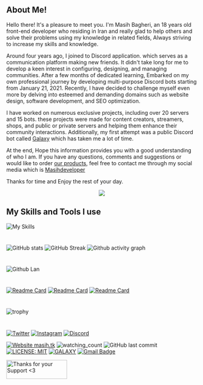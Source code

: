 ## About Me!
Hello there! It's a pleasure to meet you. I'm Masih Bagheri, an 18 years old front-end developer who residing in Iran and really glad to help others and solve their problems using my knowledge in related fields, Always striving to increase my skills and knowledge.

Around four years ago, I joined to Discord application. which serves as a communication platform making new friends. It didn't take long for me to develop a keen interest in configuring, designing, and managing communities. After a few months of dedicated learning, Embarked on my own professional journey by developing multi-purpose Discord bots starting from January 21, 2021. Recently, I have decided to challenge myself even more by delving into esteemed and demanding domains such as website design, software development, and SEO optimization.

I have worked on numerous exclusive projects, including over 20 servers and 15 bots. these projects were made for content creators, streamers, shops, and public or private servers and helping them enhance their community interactions. Additionally, my first attempt was a public Discord bot called [Galaxy](https://discord.gg/AU7654nKDC) which has taken me a lot of time.

At the end, Hope this information provides you with a good understanding of who I am. If you have any questions, comments and suggestions or would like to order [our products](https://masihdev.ir/services), feel free to contact me through my social media which is [Masihdeveloper ](https://zil.ink/masihdev)

Thanks for time and Enjoy the rest of your day.

<p align="center"> <img src="https://readme-typing-svg.demolab.com/?lines=Front-End%20Programmer%20;Discord%20Bot%20Developer;Experienced%20UI%2FUX%20Designer;2%2B%20years%20of%20coding%20experience;Always%20learning%20new%20things&font=Fira%20Code&center=true&width=550&height=55&color=329ced&vCenter=true&pause=1000&size=30" /></a> </p>


## My Skills and Tools I use
![My Skills](https://skillicons.dev/icons?i=js,ts,html,css,nodejs,jquery,bootstrap,php,vscode,mongodb,postgres,cloudflare,discord,github,git)

#

![GitHub stats](https://github-readme-stats.vercel.app/api?username=Masihdev1&count_private=true&show_icons=true&title_color=57cdf1&text_color=ffffff&icon_color=57cdf1&border_color=0d1117&bg_color=0d1117)
![GitHub Streak](https://streak-stats.demolab.com/?user=masihdev1&background=0d1117&border=0d1117&stroke=57cdf1&ring=57cdf1&fire=57cdf1&currStreakNum=57cdf1&sideNums=57cdf1&currStreakLabel=57cdf1&sideLabels=57cdf1&dates=ffffff)
![Github activity graph](https://github-readme-activity-graph.cyclic.app/graph?username=Masihdev1&theme=react-dark&hide_border=true&area=true)
#
![Github Lan](https://github-readme-stats.vercel.app/api/top-langs?username=masihdev1&count_private=true&show_icons=true&title_color=57cdf1&text_color=ffffff&icon_color=57cdf1&border_color=0d1117&bg_color=0d1117)
#
[![Readme Card](https://github-readme-stats.vercel.app/api/pin/?username=masihdev1&repo=Creating-Discord-Bot&theme=dark&hide_border=true&area=true)](https://github.com/Masihdev1/Creating-Discord-Bot)
[![Readme Card](https://github-readme-stats.vercel.app/api/pin/?username=masihdev1&repo=Advanced-Welcomer-Bot&theme=dark&hide_border=true&area=true)](https://github.com/Masihdev1/Advanced-Welcomer-Bot)
[![Readme Card](https://github-readme-stats.vercel.app/api/pin/?username=masihdev1&repo=Boost-Unboost-Announcer&theme=dark&hide_border=true&area=true)](https://github.com/Masihdev1/Boost-Unboost-Announcer)
#

![trophy](https://github-profile-trophy.vercel.app/?username=masihdev1&theme=tokyonight)
#

[![Twitter](https://img.shields.io/badge/Twitter-1DA1F2?style=for-the-badge&logo=twitter&logoColor=white)](https://twitter.com/masihdev_)
[![Instagram](https://img.shields.io/badge/Instagram-E4405F?style=for-the-badge&logo=instagram&logoColor=white)](https://instagram.com/masihdev_)
[![Discord](https://img.shields.io/badge/Discord-5865F2?style=for-the-badge&logo=discord&logoColor=white)](https://discord.com/channels/@me/901765485341859911)

[![Website masih.tk](https://img.shields.io/website-up-down-green-red/http/shields.io.svg)](https://masihdev.tk)
<img src="https://komarev.com/ghpvc/?username=Masihdev1&color=brightgreen" alt="watching_count" />
![GitHub last commit](https://img.shields.io/github/last-commit/masihdev1/masihdev1)
[![LICENSE: MIT](https://img.shields.io/badge/License-MIT-yellow.svg)](https://opensource.org/licenses/MIT)
[![GALAXY](https://badgen.net/discord/members/AU7654nKDC)](https://discord.gg/AU7654nKDC)
[![Gmail Badge](https://img.shields.io/badge/Gmail-c14438?style=flat-square&logo=Gmail&logoColor=white&link=mailto:masihux@@gmail.com)](mailto:masihux@gmail.com)

<p><a href="https://masihdev.tk/donate" target="_blank"> <img align="left" src="https://cdn.buymeacoffee.com/buttons/v2/default-yellow.png" height="50" width="160" alt="Thanks for your Support &lt;3"></a></p>

